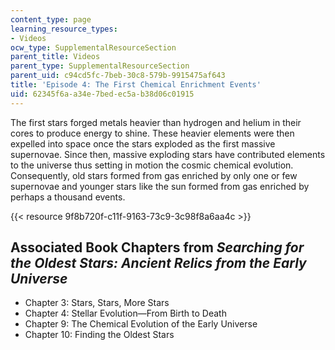 ```yaml
---
content_type: page
learning_resource_types:
- Videos
ocw_type: SupplementalResourceSection
parent_title: Videos
parent_type: SupplementalResourceSection
parent_uid: c94cd5fc-7beb-30c8-579b-9915475af643
title: 'Episode 4: The First Chemical Enrichment Events'
uid: 62345f6a-a34e-7bed-ec5a-b38d06c01915
---
```


The first stars forged metals heavier than hydrogen and helium in their cores to produce energy to shine. These heavier elements were then expelled into space once the stars exploded as the first massive supernovae. Since then, massive exploding stars have contributed elements to the universe thus setting in motion the cosmic chemical evolution. Consequently, old stars formed from gas enriched by only one or few supernovae and younger stars like the sun formed from gas enriched by perhaps a thousand events. 

{{< resource 9f8b720f-c11f-9163-73c9-3c98f8a6aa4c >}}

Associated Book Chapters from _Searching for the Oldest Stars: Ancient Relics from the Early Universe_
------------------------------------------------------------------------------------------------------

*   Chapter 3: Stars, Stars, More Stars
*   Chapter 4: Stellar Evolution—From Birth to Death
*   Chapter 9: The Chemical Evolution of the Early Universe
*   Chapter 10: Finding the Oldest Stars